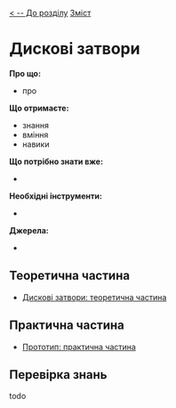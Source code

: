 [< -- До розділу](../README.md)         [Зміст](../../contents.md)

# Дискові затвори

**Про що:**

- про 

**Що отримаєте:**

- знання 
- вміння 
- навики 

**Що потрібно знати вже:**

- 

**Необхідні інструменти:**

- 

**Джерела:** 

- 

## Теоретична частина

- [Дискові затвори: теоретична частина](teor.md)

## Практична частина

- [Прототип: практична частина](lab.md)

## Перевірка знань

todo